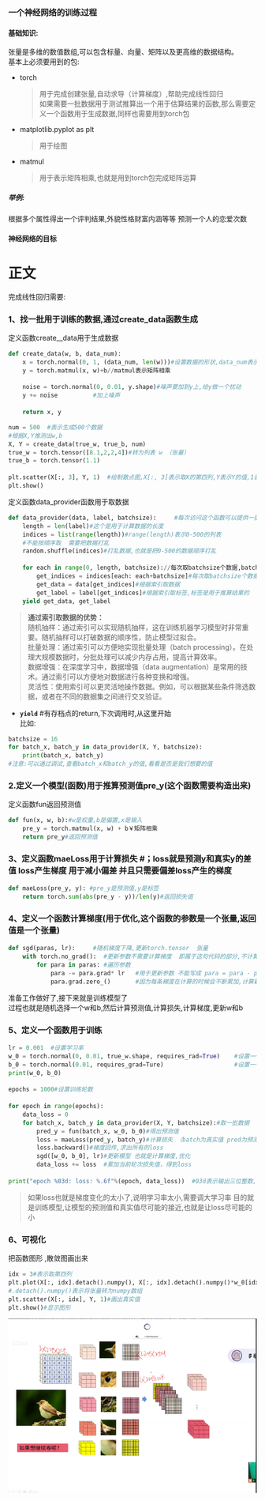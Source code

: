 ### 一个神经网络的训练过程

#### 基础知识:  
张量是多维的数值数组,可以包含标量、向量、矩阵以及更高维的数据结构。  
基本上必须要用到的包:  
- torch
  > 用于完成创建张量,自动求导（计算梯度）,帮助完成线性回归  
  > 如果需要一批数据用于测试推算出一个用于估算结果的函数,那么需要定义一个函数用于生成数据,同样也需要用到torch包 
- matplotlib.pyplot as plt
  > 用于绘图  
- matmul
  > 用于表示矩阵相乘,也就是用到torch包完成矩阵运算  

##### 举例:
根据多个属性得出一个评判结果,外貌性格财富内涵等等 预测一个人的恋爱次数

#### 神经网络的目标
 
# 正文

完成线性回归需要:

### 1、找一批用于训练的数据,通过create_data函数生成
定义函数create__data用于生成数据
``` python
def create_data(w, b, data_num):
    x = torch.normal(0, 1, (data_num, len(w)))#设置数据的形状,data_num表示数据的个数,len(w)表示数据的维度
    y = torch.matmul(x, w)+b//matmul表示矩阵相乘

    noise = torch.normal(0, 0.01, y.shape)#噪声要加到y上,给y做一个扰动
    y += noise          #加上噪声

    return x, y
```

``` python
num = 500  #表示生成500个数据
#根据X,Y推测出w,b
X, Y = create_data(true_w, true_b, num) 
true_w = torch.tensor([8.1,2,2,4])#转为列表 w （张量）
true_b = torch.tensor(1.1)

plt.scatter(X[:, 3], Y, 1)  #绘制散点图,X[:, 3]表示取X的第四列,Y表示Y的值,1表示点的大小
plt.show()
```
定义函数data_provider函数用于取数据  
``` python
def data_provider(data, label, batchsize):     #每次访问这个函数可以提供一批数据
    length = len(label)#这个是用于计算数据的长度
    indices = list(range(length))#range(length)表示0-500的列表
    #不能按顺序取  需要把数据打乱
    random.shuffle(indices)#打乱数据,也就是把0-500的数据顺序打乱

    for each in range(0, length, batchsize)://每次取batchsize个数据,batchsize是根据传过来的参数定的
        get_indices = indices[each: each+batchsize]#每次取batchsize个数据
        get_data = data[get_indices]#根据索引取数据
        get_label = label[get_indices]#根据索引取标签,标签是用于推算结果的
    yield get_data, get_label
```
> **通过索引取数据的优势：**  
> 随机抽样：通过索引可以实现随机抽样，这在训练机器学习模型时非常重要。随机抽样可以打破数据的顺序性，防止模型过拟合。  
> 批量处理：通过索引可以方便地实现批量处理（batch processing）。在处理大规模数据时，分批处理可以减少内存占用，提高计算效率。  
> 数据增强：在深度学习中，数据增强（data augmentation）是常用的技术。通过索引可以方便地对数据进行各种变换和增强。  
> 灵活性：使用索引可以更灵活地操作数据。例如，可以根据某些条件筛选数据，或者在不同的数据集之间进行交叉验证。  

- **`yield`**  #有存档点的return,下次调用时,从这里开始  
比如:
``` python
batchsize = 16
for batch_x, batch_y in data_provider(X, Y, batchsize):
    print(batch_x, batch_y)
#注意:可以通过调试,查看batch_x和batch_y的值,看看是否是我们想要的值
``` 

### 2.定义一个模型(函数)用于推算预测值pre_y(这个函数需要构造出来)  
定义函数fun返回预测值
``` python
def fun(x, w, b):#w是权重,b是偏置,x是输入
    pre_y = torch.matmul(x, w) + b￥矩阵相乘
    return pre_y#返回预测值
```         
### 3、定义函数maeLoss用于计算损失  #；loss就是预测y和真实y的差值 loss产生梯度 用于减小偏差 并且只需要偏差loss产生的梯度
``` python
def maeLoss(pre_y, y): #pre_y是预测值,y是标签
    return torch.sum(abs(pre_y - y))/len(y)#返回损失值
``` 
### 4、定义一个函数计算梯度(用于优化,这个函数的参数是一个张量,返回值是一个张量)
``` python
def sgd(paras, lr):     #随机梯度下降,更新torch.tensor  张量
    with torch.no_grad():  #更新参数不需要计算梯度  即属于这句代码的部分,不计算梯度 
        for para in paras: #遍历参数
            para -= para.grad* lr   #用于更新参数 不能写成 para = para - para.grad*lr
            para.grad.zero_()       #因为每条梯度在计算的时候会不断累加,计算新的梯度就要将使用过的梯度,归0  
``` 
准备工作做好了,接下来就是训练模型了  
过程也就是随机选择一个w和b,然后计算预测值,计算损失,计算梯度,更新w和b
### 5、定义一个函数用于训练
``` python
lr = 0.001  #设置学习率
w_0 = torch.normal(0, 0.01, true_w.shape, requires_rad=True)    #设置一个随机值w  要有形状  这个w需要计算梯度:用requests_grad=True  
b_0 = torch.normal(0.01, requires_grad=Ture)                    #设置一个随机值b
print(w_0, b_0)

epochs = 1000#设置训练轮数

for epoch in range(epochs):
    data_loss = 0
    for batch_x, batch_y in data_provider(X, Y, batchsize):#取一批数据
        pred_y = fun(batch_x, w_0, b_0)#得出预测值
        loss = maeLoss(pred_y, batch_y)#计算损失 （batch为真实值 pred为预测值）
        loss.backward()#梯度回传,求出所有的loss
        sgd([w_0, b_0], lr)#更新模型 也就是计算梯度,优化
        data_loss += loss  #累加当前轮次损失值，得到loss

print("epoch %03d: loss: %.6f"%(epoch, data_loss))  #03d表示输出三位整数,.6f表示输出六位小数
``` 
> 如果loss也就是梯度变化的太小了,说明学习率太小,需要调大学习率
> 目的就是训练模型,让模型的预测值和真实值尽可能的接近,也就是让loss尽可能的小

### 6、可视化
把函数图形 ,散敛图画出来
``` python
idx = 3#表示取第四列
plt.plot(X[:, idx].detach().numpy(), X[:, idx].detach().numpy()*w_0[idx].detach().numpy()+b_0.detach().numpy())#画出预测值,只能取某一列
#.detach().numpy()表示将张量转为numpy数组
plt.scatter(X[:, idx], Y, 1)#画出真实值
plt.show()#显示图形
``` 
![卷积](images/image.png)
